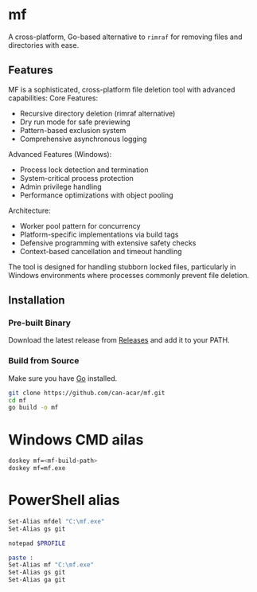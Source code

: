 # mf

A cross-platform, Go-based alternative to `rimraf` for removing files and directories with ease.

## Features

 MF is a sophisticated, cross-platform file deletion tool with advanced capabilities:
Core Features:
  - Recursive directory deletion (rimraf alternative)
  - Dry run mode for safe previewing
  - Pattern-based exclusion system
  - Comprehensive asynchronous logging

  Advanced Features (Windows):
  - Process lock detection and termination
  - System-critical process protection
  - Admin privilege handling
  - Performance optimizations with object pooling

  Architecture:
  - Worker pool pattern for concurrency
  - Platform-specific implementations via build tags
  - Defensive programming with extensive safety checks
  - Context-based cancellation and timeout handling

  The tool is designed for handling stubborn locked files, particularly in Windows environments where processes
  commonly prevent file deletion.

## Installation

### Pre-built Binary

Download the latest release from [Releases](https://github.com/can-acar/mf/releases) and add it to your PATH.

### Build from Source

Make sure you have [Go](https://golang.org/dl/) installed.

```sh
git clone https://github.com/can-acar/mf.git
cd mf
go build -o mf
```
# Windows CMD ailas
```sh
doskey mf=<mf-build-path>
doskey mf=mf.exe
```

# PowerShell alias
```sh
Set-Alias mfdel "C:\mf.exe"
Set-Alias gs git

notepad $PROFILE

paste :
Set-Alias mf "C:\mf.exe"
Set-Alias gs git
Set-Alias ga git
